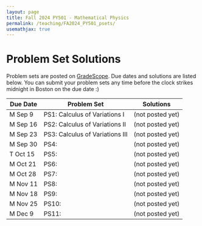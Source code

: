 ```yaml
---
layout: page
title: Fall 2024 PY501 - Mathematical Physics
permalink: /teaching/FA2024_PY501_psets/
usemathjax: true
---
```

<script>
MathJax = {
  tex: {
    inlineMath: [['$', '$'], ['\\(', '\\)']]
  }
};
</script>
<script id="MathJax-script" async
  src="https://cdn.jsdelivr.net/npm/mathjax@3/es5/tex-chtml.js">
</script>

# Problem Set Solutions

Problem sets are posted on [GradeScope](http://www.gradescope.com). Due dates and solutions are listed below. You can submit your problem sets any time before the clock strikes midnight in Boston on the due date :)  

|Due Date| Problem Set | Solutions|
|-------|-------|------------|
M Sep 9 | PS1: Calculus of Variations I | (not posted yet) |
M Sep 16 | PS2: Calculus of Variations II | (not posted yet) |
M Sep 23 | PS3: Calculus of Variations III | (not posted yet) |
M Sep 30 | PS4: | (not posted yet) |
T Oct 15 | PS5: | (not posted yet) |
M Oct 21 | PS6: | (not posted yet) |
M Oct 28 | PS7: | (not posted yet) |
M Nov 11 | PS8: | (not posted yet) |
M Nov 18 | PS9: | (not posted yet) |
M Nov 25 | PS10: | (not posted yet) |
M Dec 9  | PS11: | (not posted yet) |



